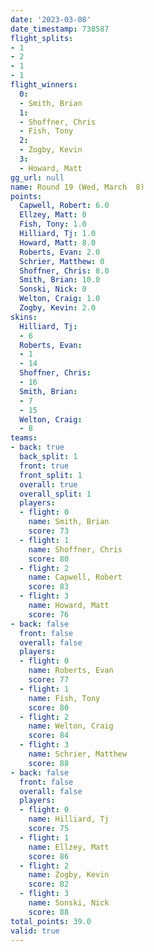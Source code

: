 ```yaml
---
date: '2023-03-08'
date_timestamp: 738587
flight_splits:
- 1
- 2
- 1
- 1
flight_winners:
  0:
  - Smith, Brian
  1:
  - Shoffner, Chris
  - Fish, Tony
  2:
  - Zogby, Kevin
  3:
  - Howard, Matt
gg_url: null
name: Round 19 (Wed, March  8)
points:
  Capwell, Robert: 6.0
  Ellzey, Matt: 0
  Fish, Tony: 1.0
  Hilliard, Tj: 1.0
  Howard, Matt: 8.0
  Roberts, Evan: 2.0
  Schrier, Matthew: 0
  Shoffner, Chris: 8.0
  Smith, Brian: 10.0
  Sonski, Nick: 0
  Welton, Craig: 1.0
  Zogby, Kevin: 2.0
skins:
  Hilliard, Tj:
  - 6
  Roberts, Evan:
  - 1
  - 14
  Shoffner, Chris:
  - 16
  Smith, Brian:
  - 7
  - 15
  Welton, Craig:
  - 8
teams:
- back: true
  back_split: 1
  front: true
  front_split: 1
  overall: true
  overall_split: 1
  players:
  - flight: 0
    name: Smith, Brian
    score: 73
  - flight: 1
    name: Shoffner, Chris
    score: 80
  - flight: 2
    name: Capwell, Robert
    score: 83
  - flight: 3
    name: Howard, Matt
    score: 76
- back: false
  front: false
  overall: false
  players:
  - flight: 0
    name: Roberts, Evan
    score: 77
  - flight: 1
    name: Fish, Tony
    score: 80
  - flight: 2
    name: Welton, Craig
    score: 84
  - flight: 3
    name: Schrier, Matthew
    score: 88
- back: false
  front: false
  overall: false
  players:
  - flight: 0
    name: Hilliard, Tj
    score: 75
  - flight: 1
    name: Ellzey, Matt
    score: 86
  - flight: 2
    name: Zogby, Kevin
    score: 82
  - flight: 3
    name: Sonski, Nick
    score: 88
total_points: 39.0
valid: true
---
```

